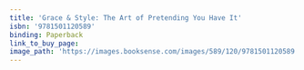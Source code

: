```yaml
---
title: 'Grace & Style: The Art of Pretending You Have It'
isbn: '9781501120589'
binding: Paperback
link_to_buy_page:
image_path: 'https://images.booksense.com/images/589/120/9781501120589.jpg'
---
```


